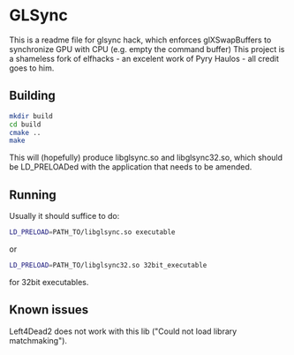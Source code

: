 GLSync
======

This is a readme file for glsync hack, which enforces glXSwapBuffers to synchronize GPU with CPU (e.g. empty the command buffer)
This project is a shameless fork of elfhacks - an excelent work of Pyry Haulos - all credit goes to him.

Building
--------

```bash
mkdir build
cd build
cmake ..
make
```

This will (hopefully) produce libglsync.so and libglsync32.so, which should be LD_PRELOADed with the application that needs to be amended.

Running
-------

Usually it should suffice to do:

```bash
LD_PRELOAD=PATH_TO/libglsync.so executable
```
or

```bash
LD_PRELOAD=PATH_TO/libglsync32.so 32bit_executable
```

for 32bit executables.


Known issues
------------

Left4Dead2 does not work with this lib ("Could not load library matchmaking").
